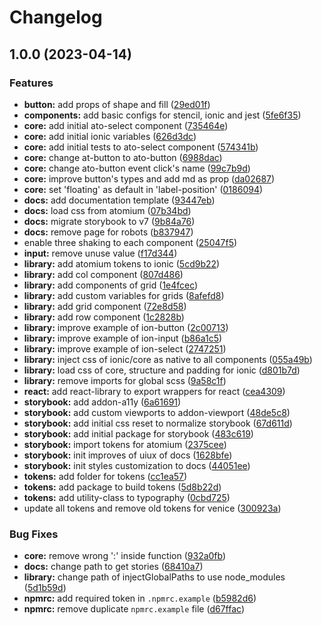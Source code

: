 # Changelog

## 1.0.0 (2023-04-14)


### Features

* **button:** add props of shape and fill ([29ed01f](https://github.com/juntossomosmais/atomium/commit/29ed01f457157ea9296ce14bf96ff19f45cf6129))
* **components:** add basic configs for stencil, ionic and jest ([5fe6f35](https://github.com/juntossomosmais/atomium/commit/5fe6f357fef9c7ff6f4eaac3ccd4b62c8c938d17))
* **core:** add initial ato-select component ([735464e](https://github.com/juntossomosmais/atomium/commit/735464e28aeda792c572f0ff0173eab2be6769aa))
* **core:** add initial ionic variables ([626d3dc](https://github.com/juntossomosmais/atomium/commit/626d3dcf3f1bc65ac3e4d622fe745180f1447a58))
* **core:** add initial tests to ato-select component ([574341b](https://github.com/juntossomosmais/atomium/commit/574341bc66b3723d22f3dfecfa70275683df5d0e))
* **core:** change at-button to ato-button ([6988dac](https://github.com/juntossomosmais/atomium/commit/6988dac326018532aad0867d6ce99d67b7531d1c))
* **core:** change ato-button event click's name ([99c7b9d](https://github.com/juntossomosmais/atomium/commit/99c7b9d8763be72f279181f6547e4ab74255e483))
* **core:** improve button's types and add md as prop ([da02687](https://github.com/juntossomosmais/atomium/commit/da026872a66c0b2f428acf0d3335fac4a1de3e38))
* **core:** set 'floating' as default in 'label-position' ([0186094](https://github.com/juntossomosmais/atomium/commit/0186094dfaacbd4be26d05d89079fa75e9f997bd))
* **docs:** add documentation template ([93447eb](https://github.com/juntossomosmais/atomium/commit/93447eb488f924d6350d543775d886ce20df89b7))
* **docs:** load css from atomium ([07b34bd](https://github.com/juntossomosmais/atomium/commit/07b34bd0f84534c0f2fd81a2cbbd3b06533afb3c))
* **docs:** migrate storybook to v7 ([9b84a76](https://github.com/juntossomosmais/atomium/commit/9b84a7611cb44c55a09793614fcd17b736274388))
* **docs:** remove page for robots ([b837947](https://github.com/juntossomosmais/atomium/commit/b8379476c3968e9d12c6687ba65c63655c59e1f3))
* enable three shaking to each component ([25047f5](https://github.com/juntossomosmais/atomium/commit/25047f54c208220b2df82c3457b70f4b6f259998))
* **input:** remove unuse value ([f17d344](https://github.com/juntossomosmais/atomium/commit/f17d344b011efe2d8f667195603c7183e113ccdc))
* **library:** add atomium tokens to ionic ([5cd9b22](https://github.com/juntossomosmais/atomium/commit/5cd9b2264b28c88247908899de9bcef6a82d4a63))
* **library:** add col component ([807d486](https://github.com/juntossomosmais/atomium/commit/807d4865257f7f4090588fd7b10eaac202fa77d5))
* **library:** add components of grid ([1e4fcec](https://github.com/juntossomosmais/atomium/commit/1e4fcec65449cf8f419a706e97de2f10de431dcc))
* **library:** add custom variables for grids ([8afefd8](https://github.com/juntossomosmais/atomium/commit/8afefd86eb454f43dfb368df243bbe64a9546a00))
* **library:** add grid component ([72e8d58](https://github.com/juntossomosmais/atomium/commit/72e8d58a6073d32d7522b60f53aca66fcd88d28e))
* **library:** add row component ([1c2828b](https://github.com/juntossomosmais/atomium/commit/1c2828b595e59e1bbe0e5b55bbe38ec8a59b32af))
* **library:** improve example of ion-button ([2c00713](https://github.com/juntossomosmais/atomium/commit/2c0071359efd8606cea529f0fbfb6b66af40ecbd))
* **library:** improve example of ion-input ([b86a1c5](https://github.com/juntossomosmais/atomium/commit/b86a1c5ab5d4dc2a039bab54838e491f663b275a))
* **library:** improve example of ion-select ([2747251](https://github.com/juntossomosmais/atomium/commit/27472518ed8ba6c2dad97c310a50a94fbd1fbc53))
* **library:** inject css of ionic/core as native to all components ([055a49b](https://github.com/juntossomosmais/atomium/commit/055a49b503be3c80a4c2a437d7ad6b2f261761f7))
* **library:** load css of core, structure and padding for ionic ([d801b7d](https://github.com/juntossomosmais/atomium/commit/d801b7d4ae86aa85ff78d8b36c661b9f69fa4638))
* **library:** remove imports for global scss ([9a58c1f](https://github.com/juntossomosmais/atomium/commit/9a58c1f3523ea96f38fef8c0de344d98d16ea543))
* **react:** add react-library to export wrappers for react ([cea4309](https://github.com/juntossomosmais/atomium/commit/cea43099532f9f91ce693728976add6e72b64db3))
* **storybook:** add addon-a11y ([6a61691](https://github.com/juntossomosmais/atomium/commit/6a616911e3d77a0195f844863c8efa16cf617c14))
* **storybook:** add custom viewports to addon-viewport ([48de5c8](https://github.com/juntossomosmais/atomium/commit/48de5c8732202665fda63392742bb792cc9bb78f))
* **storybook:** add initial css reset to normalize storybook ([67d611d](https://github.com/juntossomosmais/atomium/commit/67d611d733ccf50fe75c7170980cb1c749485798))
* **storybook:** add initial package for storybook ([483c619](https://github.com/juntossomosmais/atomium/commit/483c61951b9e54135c370eb735bab7c38f0098a1))
* **storybook:** import tokens for atomium ([2375cee](https://github.com/juntossomosmais/atomium/commit/2375cee6dafe3519c4d31544d5126853ea86bc48))
* **storybook:** init improves of uiux of docs ([1628bfe](https://github.com/juntossomosmais/atomium/commit/1628bfe50e6fca76e8c47b9b2ea08cf1b032faa5))
* **storybook:** init styles customization to docs ([44051ee](https://github.com/juntossomosmais/atomium/commit/44051ee789086f033bb95ab715ffb5367d60dbfe))
* **tokens:** add folder for tokens ([cc1ea57](https://github.com/juntossomosmais/atomium/commit/cc1ea5799cc587e6eb69f8d9818df5a1ce635d31))
* **tokens:** add package to build tokens ([5d8b22d](https://github.com/juntossomosmais/atomium/commit/5d8b22daf0b0dd61c9583a62ae5ef95b339305f6))
* **tokens:** add utility-class to typography ([0cbd725](https://github.com/juntossomosmais/atomium/commit/0cbd725133b7f3061ae39a16c5e478e158918e9d))
* update all tokens and remove old tokens for venice ([300923a](https://github.com/juntossomosmais/atomium/commit/300923a603ce228b17081df61c5a65dee1105a5d))


### Bug Fixes

* **core:** remove wrong ':' inside function ([932a0fb](https://github.com/juntossomosmais/atomium/commit/932a0fbe47606ce56a804720d4787cfec0e61667))
* **docs:** change path to get stories ([68410a7](https://github.com/juntossomosmais/atomium/commit/68410a7490161e1aee11abcb05891d3448bf99d8))
* **library:** change path of injectGlobalPaths to use node_modules ([5d1b59d](https://github.com/juntossomosmais/atomium/commit/5d1b59d0b4bbea513452b1dd6756f9bab2cf12d9))
* **npmrc:** add required token in `.npmrc.example` ([b5982d6](https://github.com/juntossomosmais/atomium/commit/b5982d66647764aabb19e3be0a25b5c684015502))
* **npmrc:** remove duplicate `npmrc.example` file ([d67ffac](https://github.com/juntossomosmais/atomium/commit/d67ffac91a5226d8aa385d0e94049eddf3dfc352))

